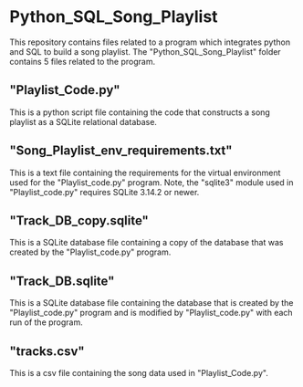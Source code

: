 # Python_SQL_Song_Playlist
This repository contains files related to a program which integrates python and SQL to build a song playlist. The "Python_SQL_Song_Playlist" folder contains 5 files related to the program. 

## "Playlist_Code.py"
This is a python script file containing the code that constructs a song playlist as a SQLite relational database. 

## "Song_Playlist_env_requirements.txt"
This is a text file containing the requirements for the virtual environment used for the "Playlist_code.py" program. Note, the "sqlite3" module used in "Playlist_code.py" requires SQLite 3.14.2 or newer.

## "Track_DB_copy.sqlite"
This is a SQLite database file containing a copy of the database that was created by the "Playlist_code.py" program.

## "Track_DB.sqlite"
This is a SQLite database file containing the database that is created by the "Playlist_code.py" program and is modified by "Playlist_code.py" with each run of the program.

## "tracks.csv"
This is a csv file containing the song data used in "Playlist_Code.py". 
